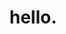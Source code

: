 <html>
  <head>
    <title>My first page</title>
  </head>
  <body>
    <h1>hello.</h1>    
  </body>
</html>
